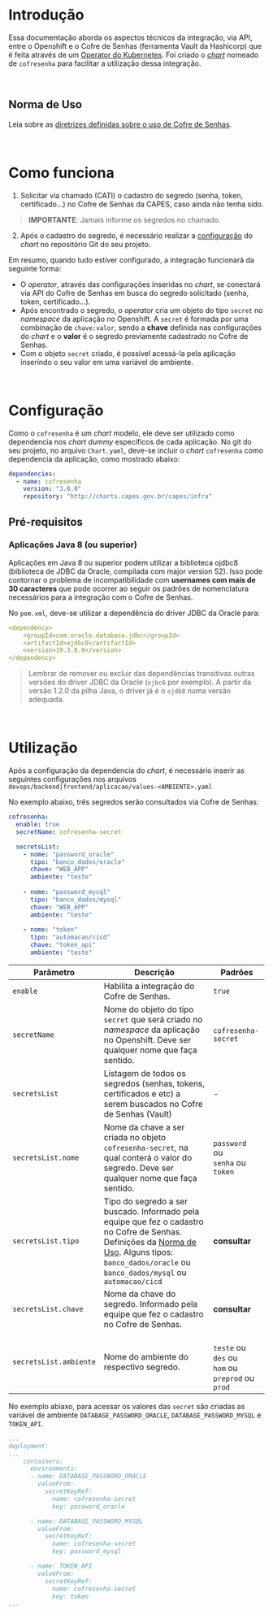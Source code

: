 # Introdução

Essa documentação aborda os aspectos técnicos da integração, via API, entre o Openshift e o Cofre de Senhas (ferramenta Vault da Hashicorp) que é feita através de um [Operator do Kubernetes](https://git.capes.gov.br/cgs/DEVOPS/helm/chart-cofresenha-operator).
Foi criado o [*chart*](https://git.capes.gov.br/cgs/DEVOPS/helm/chart-cofresenha) nomeado de `cofresenha` para facilitar a utilização dessa integração.

<br>

## Norma de Uso
Leia sobre as [diretrizes definidas sobre o uso de Cofre de Senhas](/infraestrutura/seguranca/cofre-senhas.md).

<br>

# Como funciona

1. Solicitar via chamado (CATI) o cadastro do segredo (senha, token, certificado...) no Cofre de Senhas da CAPES, caso ainda não tenha sido.
> **IMPORTANTE**: Jamais informe os segredos no chamado.
2. Após o cadastro do segredo, é necessário realizar a [configuração](#configuração) do *chart* no repositório Git do seu projeto.

Em resumo, quando tudo estiver configurado, a integração funcionará da seguinte forma:
- O *operator*, através das configurações inseridas no *chart*, se conectará via API do Cofre de Senhas em busca do segredo solicitado (senha, token, certificado...).
- Após encontrado o segredo, o *operator* cria um objeto do tipo `secret` no *namespace* da aplicação no Openshift. A `secret` é formada por uma combinação de `chave:valor`, sendo a **chave** definida nas configurações do *chart* e o **valor** é o segredo previamente cadastrado no Cofre de Senhas.
- Com o objeto `secret` criado, é possível acessá-la pela aplicação inserindo o seu valor em uma variável de ambiente.

<br>

# Configuração

Como o `cofresenha` é um *chart* modelo, ele deve ser utilizado como dependencia nos *chart dummy* específicos de cada aplicação. No git do seu projeto, no arquivo `Chart.yaml`, deve-se incluir o *chart* `cofresenha` como dependencia da aplicação, como mostrado abaixo:

```yaml
dependencies:
  - name: cofresenha
    version: "3.0.0"
    repository: "http://charts.capes.gov.br/capes/infra"
```

## Pré-requisitos

### Aplicações Java 8 (ou superior)

Aplicações em Java 8 ou superior podem utilizar a biblioteca ojdbc8 (biblioteca de JDBC da Oracle, compilada com major version 52). Isso pode contornar o problema de incompatibilidade com **usernames com mais de 30 caracteres** que pode ocorrer ao seguir os padrões de nomenclatura necessários para a integração com o Cofre de Senhas.


No `pom.xml`, deve-se utilizar a dependência do driver JDBC da Oracle para:

```yaml
<dependency>
    <groupId>com.oracle.database.jdbc</groupId>
    <artifactId>ojdbc8</artifactId>
    <version>19.3.0.0</version>
</dependency>
```

> Lembrar de remover ou excluir das dependências transitivas outras versões do driver JDBC da Oracle (`ojbc6` por exemplo).
> A partir da versão 1.2.0 da pilha Java, o driver já é o `ojdb8` numa versão adequada.

<br>

# Utilização

Após a configuração da dependencia do *chart*, é necessário inserir as seguintes configurações nos arquivos `devops/backend|frontend/aplicacao/values-<AMBIENTE>.yaml`

No exemplo abaixo, três segredos serão consultados via Cofre de Senhas:
```yaml
cofresenha:
  enable: true
  secretName: cofresenha-secret

  secretsList:
    - nome: "password_oracle"
      tipo: "banco_dados/oracle"
      chave: "WEB_APP"
      ambiente: "teste"
  
    - nome: "password_mysql"
      tipo: "banco_dados/mysql"
      chave: "WEB_APP"
      ambiente: "teste"
  
    - nome: "token"
      tipo: "automacao/cicd"
      chave: "token_api"
      ambiente: "teste"      
```


| **Parâmetro**          | **Descrição**                                                                                    | **Padrões**                                              |
| ---------------------- | -------------------------------------------------------------------------------------------- | ---------------------------------------------------- |
| `enable`               | Habilita a integração do Cofre de Senhas. | `true`                                               |
| `secretName`           | Nome do objeto do tipo `secret` que será criado no *namespace* da aplicação no Openshift. Deve ser qualquer nome que faça sentido. | `cofresenha-secret` |
| `secretsList`          | Listagem de todos os segredos (senhas, tokens, certificados e etc) a serem buscados no Cofre de Senhas (Vault) | - |
| `secretsList.nome`     | Nome da chave a ser criada no objeto `cofresenha-secret`, na qual conterá o valor do segredo. Deve ser qualquer nome que faça sentido.   | `password ` ou <br>`senha` ou <br> `token`                                                 |
| `secretsList.tipo`     | Tipo do segredo a ser buscado. Informado pela equipe que fez o cadastro no Cofre de Senhas.<br>Definições da [Norma de Uso](/infraestrutura/seguranca/cofre-senhas.md). Alguns tipos: <br> `banco_dados/oracle` ou<br>`banco_dados/mysql` ou<br>`automacao/cicd`  | **consultar** |
| `secretsList.chave`    | Nome da chave do segredo. Informado pela equipe que fez o cadastro no Cofre de Senhas. | **consultar**|
| `secretsList.ambiente` | Nome do ambiente do respectivo segredo.  | <br>`teste` ou <br>`des` ou<br>`hom` ou<br>`preprod` ou <br>`prod`


No exemplo abiaxo, para acessar os valores das `secret` são criadas as variável de ambiente `DATABASE_PASSWORD_ORACLE`, `DATABASE_PASSWORD_MYSQL` e `TOKEN_API`.

```yaml
...
deployment:
...
    containers:
      environments:
      - name: DATABASE_PASSWORD_ORACLE
        valueFrom:
          secretKeyRef:
            name: cofresenha-secret
            key: password_oracle

      - name: DATABASE_PASSWORD_MYSQL
        valueFrom:
          secretKeyRef:
            name: cofresenha-secret
            key: password_mysql

      - name: TOKEN_API
        valueFrom:
          secretKeyRef:
            name: cofresenha-secret
            key: token
...
```
